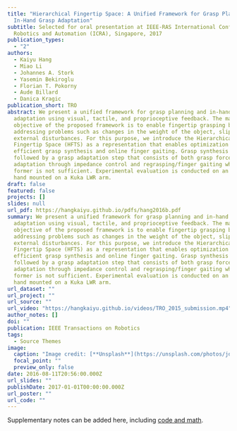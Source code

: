 ```yaml
---
title: "Hierarchical Fingertip Space: A Unified Framework for Grasp Planning and
  In-Hand Grasp Adaptation"
subtitle: Selected for oral presentation at IEEE-RAS International Conference on
  Robotics and Automation (ICRA), Singapore, 2017
publication_types:
  - "2"
authors:
  - Kaiyu Hang
  - Miao Li
  - Johannes A. Stork
  - Yasemin Bekiroglu
  - Florian T. Pokorny
  - Aude Billard
  - Danica Kragic
publication_short: TRO
abstract: We present a unified framework for grasp planning and in-hand grasp
  adaptation using visual, tactile, and proprioceptive feedback. The main
  objective of the proposed framework is to enable fingertip grasping by
  addressing problems such as changes in the weight of the object, slippage, and
  external disturbances. For this purpose, we introduce the Hierarchical
  Fingertip Space (HFTS) as a representation that enables optimization for both
  efficient grasp synthesis and online finger gaiting. Grasp synthesis is
  followed by a grasp adaptation step that consists of both grasp force
  adaptation through impedance control and regrasping/finger gaiting when the
  former is not sufficient. Experimental evaluation is conducted on an Allegro
  hand mounted on a Kuka LWR arm.
draft: false
featured: false
projects: []
slides: null
url_pdf: https://hangkaiyu.github.io/pdfs/hang2016b.pdf
summary: We present a unified framework for grasp planning and in-hand grasp
  adaptation using visual, tactile, and proprioceptive feedback. The main
  objective of the proposed framework is to enable fingertip grasping by
  addressing problems such as changes in the weight of the object, slippage, and
  external disturbances. For this purpose, we introduce the Hierarchical
  Fingertip Space (HFTS) as a representation that enables optimization for both
  efficient grasp synthesis and online finger gaiting. Grasp synthesis is
  followed by a grasp adaptation step that consists of both grasp force
  adaptation through impedance control and regrasping/finger gaiting when the
  former is not sufficient. Experimental evaluation is conducted on an Allegro
  hand mounted on a Kuka LWR arm.
url_dataset: ""
url_project: ""
url_source: ""
url_video: "https://hangkaiyu.github.io/videos/TRO_2015_submission.mp4"
author_notes: []
doi: ""
publication: IEEE Transactions on Robotics
tags:
  - Source Themes
image:
  caption: "Image credit: [**Unsplash**](https://unsplash.com/photos/jdD8gXaTZsc)"
  focal_point: ""
  preview_only: false
date: 2016-08-11T20:56:00.000Z
url_slides: ""
publishDate: 2017-01-01T00:00:00.000Z
url_poster: ""
url_code: ""
---
```


Supplementary notes can be added here, including [code and math](https://wowchemy.com/docs/content/writing-markdown-latex/).
